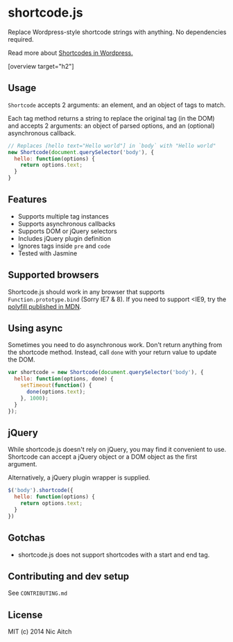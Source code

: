 # shortcode.js

Replace Wordpress-style shortcode strings with anything. No dependencies required.

Read more about [Shortcodes in Wordpress.](http://codex.wordpress.org/Shortcode)

[overview target="h2"]

## Usage

`Shortcode` accepts 2 arguments: an element, and an object of tags to match.

Each tag method returns a string to replace the original tag (in the DOM) and accepts 2 arguments: an object of parsed options, and an (optional) asynchronous callback.

```javascript
// Replaces [hello text="Hello world"] in `body` with "Hello world"
new Shortcode(document.querySelector('body'), {
  hello: function(options) {
    return options.text;
  }
}
```

## Features

* Supports multiple tag instances
* Supports asynchronous callbacks
* Supports DOM or jQuery selectors
* Includes jQuery plugin definition
* Ignores tags inside `pre` and `code`
* Tested with Jasmine

## Supported browsers

Shortcode.js should work in any browser that supports `Function.prototype.bind` (Sorry IE7 & 8). If you need to support <IE9, try the [polyfill published in MDN](https://developer.mozilla.org/en-US/docs/Web/JavaScript/Reference/Global_Objects/Function/bind#Compatibility).

## Using async

Sometimes you need to do asynchronous work. Don't return anything from the shortcode method. Instead, call `done` with your return value to update the DOM.

```javascript
var shortcode = new Shortcode(document.querySelector('body'), {
  hello: function(options, done) {
    setTimeout(function() {
      done(options.text);
    }, 1000);
  }
});
```

## jQuery

While shortcode.js doesn't rely on jQuery, you may find it convenient to use. Shortcode can accept a jQuery object or a DOM object as the first argument.

Alternatively, a jQuery plugin wrapper is supplied.

```javascript
$('body').shortcode({
  hello: function(options) {
    return options.text;
  }
})
```

## Gotchas

* shortcode.js does not support shortcodes with a start and end tag.

## Contributing and dev setup

See `CONTRIBUTING.md`

## License

MIT (c) 2014 Nic Aitch
